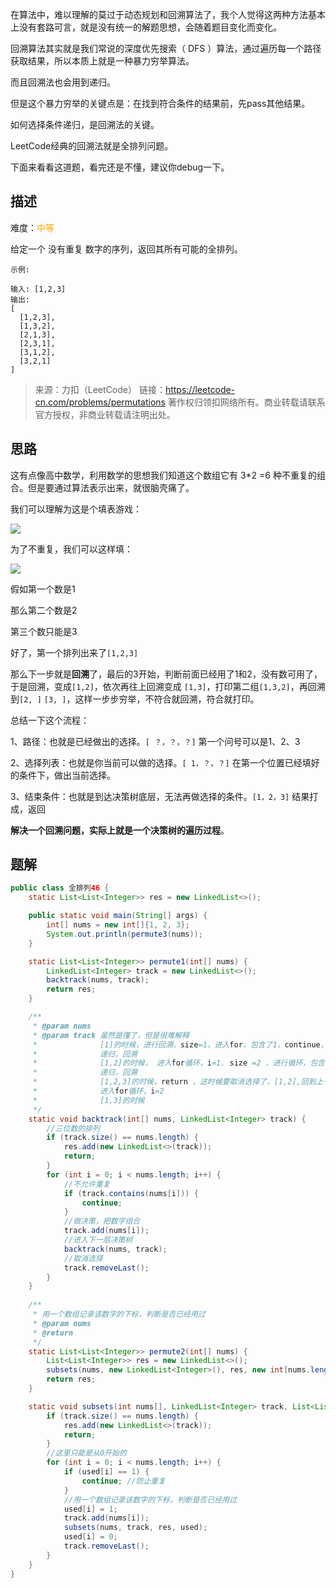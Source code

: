 在算法中，难以理解的莫过于动态规划和回溯算法了，我个人觉得这两种方法基本上没有套路可言，就是没有统一的解题思想，会随着题目变化而变化。

回溯算法其实就是我们常说的深度优先搜索（ DFS ）算法，通过遍历每一个路径获取结果，所以本质上就是一种暴力穷举算法。

而且回溯法也会用到递归。

但是这个暴力穷举的关键点是：在找到符合条件的结果前，先pass其他结果。



如何选择条件递归，是回溯法的关键。



LeetCode经典的回溯法就是全排列问题。

下面来看看这道题，看完还是不懂，建议你debug一下。

## 描述

难度：<span style="color:orange">中等</span>

给定一个 没有重复 数字的序列，返回其所有可能的全排列。

```
示例:

输入: [1,2,3]
输出:
[
  [1,2,3],
  [1,3,2],
  [2,1,3],
  [2,3,1],
  [3,1,2],
  [3,2,1]
]
```

> 来源：力扣（LeetCode）
> 链接：https://leetcode-cn.com/problems/permutations
> 著作权归领扣网络所有。商业转载请联系官方授权，非商业转载请注明出处。

## 思路

这有点像高中数学，利用数学的思想我们知道这个数组它有 3*2 =6 种不重复的组合。但是要通过算法表示出来，就很脑壳痛了。

我们可以理解为这是个填表游戏：

![](https://labuladong.gitee.io/algo/pictures/backtracking/1.jpg)

为了不重复，我们可以这样填：

![](https://cdn.jsdelivr.net/gh/DogerRain/image@main/img-20210401/image-20210421174250840.png)

假如第一个数是1

那么第二个数是2

第三个数只能是3

好了，第一个排列出来了`[1,2,3]`

那么下一步就是**回溯**了，最后的3开始，判断前面已经用了1和2，没有数可用了，于是回溯，变成`[1,2]`，依次再往上回溯变成 `[1,3]`，打印第二组`[1,3,2]`，再回溯到`[2, ]` `[3, ]`，这样一步步穷举，不符合就回溯，符合就打印。

总结一下这个流程：

1、路径：也就是已经做出的选择。`[ ？，？，？]` 第一个问号可以是1、2、3

2、选择列表：也就是你当前可以做的选择。`[ 1，？，？]`  在第一个位置已经填好的条件下，做出当前选择。

3、结束条件：也就是到达决策树底层，无法再做选择的条件。`[1，2，3]` 结果打成，返回

**解决一个回溯问题，实际上就是一个决策树的遍历过程**。 



## 题解

```java
public class 全排列46 {
    static List<List<Integer>> res = new LinkedList<>();

    public static void main(String[] args) {
        int[] nums = new int[]{1, 2, 3};
        System.out.println(permute3(nums));
    }

    static List<List<Integer>> permute1(int[] nums) {
        LinkedList<Integer> track = new LinkedList<>();
        backtrack(nums, track);
        return res;
    }

    /**
     * @param nums
     * @param track 虽然是懂了，但是很难解释
     *              [1]的时候，进行回溯，size=1，进入for，包含了1，continue，然后 把 2 加进去
     *              递归，回溯
     *              [1,2]的时候， 进入for循环，i=1. size =2 ，进行循环，包含了 1、2，然后循环把 3 进去
     *              递归，回溯
     *              [1,2,3]的时候，return ，这时候要取消选择了，[1,2],回到上一层
     *              进入for循环，i=2
     *              [1,3]的时候
     */
    static void backtrack(int[] nums, LinkedList<Integer> track) {
        //三位数的排列
        if (track.size() == nums.length) {
            res.add(new LinkedList<>(track));
            return;
        }
        for (int i = 0; i < nums.length; i++) {
            //不允许重复
            if (track.contains(nums[i])) {
                continue;
            }
            //做决策，把数字组合
            track.add(nums[i]);
            //进入下一层决策树
            backtrack(nums, track);
            //取消选择
            track.removeLast();
        }
    }
 
    /**
     * 用一个数组记录该数字的下标，判断是否已经用过
     * @param nums
     * @return
     */
    static List<List<Integer>> permute2(int[] nums) {
        List<List<Integer>> res = new LinkedList<>();
        subsets(nums, new LinkedList<Integer>(), res, new int[nums.length]);
        return res;
    }

    static void subsets(int nums[], LinkedList<Integer> track, List<List<Integer>> res, int[] used) {
        if (track.size() == nums.length) {
            res.add(new LinkedList<>(track));
            return;
        }
        //这里只能是从0开始的
        for (int i = 0; i < nums.length; i++) {
            if (used[i] == 1) {
                continue; //防止重复
            }
            //用一个数组记录该数字的下标，判断是否已经用过
            used[i] = 1;
            track.add(nums[i]);
            subsets(nums, track, res, used);
            used[i] = 0;
            track.removeLast();
        }
    }
}
```


